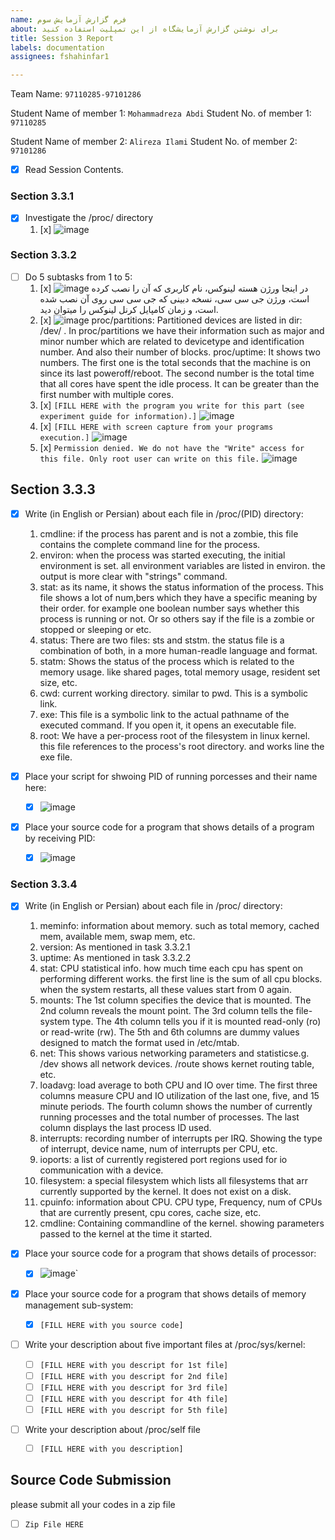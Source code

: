 ```yaml
---
name: فرم گزارش آزمایش سوم
about: برای نوشتن گزارش آزمایشگاه از این تمپلیت استفاده کنید
title: Session 3 Report
labels: documentation
assignees: fshahinfar1

---
```


Team Name: `97110285-97101286`

Student Name of member 1: `Mohammadreza Abdi`
Student No. of member 1: `97110285`

Student Name of member 2: `Alireza Ilami`
Student No. of member 2: `97101286`

- [x] Read Session Contents.

### Section 3.3.1
- [x] Investigate the /proc/ directory
    1. [x] ![image](https://user-images.githubusercontent.com/45389577/127737564-bdf72e45-7d14-496a-a002-23ee4577b47b.png)

### Section 3.3.2

- [ ] Do 5 subtasks from 1 to 5:
    1. [x] ![image](https://user-images.githubusercontent.com/45389577/127737698-699a0dcf-bb32-44f6-9123-28c5d26e0434.png)
        در اینجا ورژن هسته لینوکس، نام کاربری که آن را نصب کرده است، ورژن جی سی سی، نسخه دبینی که جی سی سی روی آن نصب شده است، و زمان کامپایل کرنل لینوکس را میتوان دید.
    2. [x] ![image](https://user-images.githubusercontent.com/45389577/127744249-8400d791-efdd-418b-86d7-5af625cc2a16.png)
            proc/partitions:    Partitioned devices are listed in dir: /dev/ . In proc/partitions we have their information such as major and minor number which are related to devicetype and identification number. And also their number of blocks.
            proc/uptime:    It shows two numbers. The first one is the total seconds that the machine is on since its last poweroff/reboot. The second number is the total time that all cores have spent the idle process. It can be greater than the first number with multiple cores.
    3. [x] `[FILL HERE with the program you write for this part (see experiment guide for information).]`
        ![image](https://user-images.githubusercontent.com/45389577/128593743-c862a7a1-0e47-454e-9a7a-defd4c55c3d2.png)
    5. [x] `[FILL HERE with screen capture from your programs execution.]`
        ![image](https://user-images.githubusercontent.com/45389577/128593809-023ca584-da46-49dc-a091-f3ec978fdcfe.png)
    7. [x] `Permission denied. We do not have the "Write" access for this file. Only root user can write on this file.`
        ![image](https://user-images.githubusercontent.com/45389577/128593884-b5db4dcd-90d6-492a-815b-75810ea4b58d.png)

## Section 3.3.3

- [x] Write (in English or Persian) about each file in /proc/(PID) directory:
    1. cmdline: if the process has parent and is not a zombie, this file contains the complete command line for the process.
    1. environ: when the process was started executing, the initial environment is set. all environment variables are listed in environ. the output is more clear with "strings" command. 
    1. stat: as its name, it shows the status information of the process. This file shows a lot of num,bers which they have a specific meaning by their order. for example one boolean number says whether this process is running or not. Or so others say if the file is a zombie or stopped or sleeping or etc.
    1. status: There are two files: sts and ststm. the status file is a combination of both, in a more human-readle language and format.
    1. statm: Shows the status of the process which is related to the memory usage. like shared pages, total memory usage, resident set size, etc.
    1. cwd: current working directory. similar to pwd. This is a symbolic link.
    1. exe: This file is a symbolic link to the actual pathname of the executed command. If you open it, it opens an executable file.
    1. root: We have a per-process root of the filesystem in linux kernel. this file references to the process's root directory. and works line the exe file.

- [x] Place your script for shwoing PID of running porcesses and their name here:
    - [x] ![image](https://user-images.githubusercontent.com/45389577/128609125-f7a812fd-b7a3-4758-a9cc-0e0d45a7150e.png)

- [x] Place your source code for a program that shows details of a program by receiving PID:
    - [x] ![image](https://user-images.githubusercontent.com/45389577/128608873-3c089e0f-137d-40fb-8d41-bffa3629773f.png)

### Section 3.3.4

- [x] Write (in English or Persian) about each file in /proc/ directory:
    1. meminfo: information about memory. such as total memory, cached mem, available mem, swap mem, etc.
    1. version: As mentioned in task 3.3.2.1
    1. uptime: As mentioned in task 3.3.2.2
    1. stat: CPU statistical info. how much time each cpu has spent on performing different works. the first line is the sum of all cpu blocks. when the system restarts, all these values start from 0 again.
    1. mounts: The 1st column specifies the device that is mounted. The 2nd column reveals the mount point. The 3rd column tells the file-system type. The 4th column tells you if it is mounted read-only (ro) or read-write (rw). The 5th and 6th columns are dummy values designed to match the format used in /etc/mtab.
    1. net: This shows various networking parameters and statisticse.g. /dev shows all network devices. /route shows kernet routing table, etc.
    1. loadavg: load average to both CPU and IO over time. The first three columns measure CPU and IO utilization of the last one, five, and 15 minute periods. The fourth column shows the number of currently running processes and the total number of processes. The last column displays the last process ID used. 
    1. interrupts: recording number of interrupts per IRQ. Showing the type of interrupt, device name, num of interrupts per CPU, etc.
    1. ioports: a list of currently registered port regions used for io communication with a device.
    1. filesystem: a special filesystem which lists all filesystems that arr currently supported by the kernel. It does not exist on a disk.
    1. cpuinfo: information about CPU. CPU type, Frequency, num of CPUs that are currently present, cpu cores, cache size, etc.
    1. cmdline: Containing commandline of the kernel. showing parameters passed to the kernel at the time it started.

- [x] Place your source code for a program that shows details of processor:
    - [x] ![image](https://user-images.githubusercontent.com/45389577/128610436-feed78b1-5a74-4355-a3e3-859ecdb72a55.png)`

- [x] Place your source code for a program that shows details of memory management sub-system:
    - [x] `[FILL HERE with you source code]`

- [ ] Write your description about five important files at /proc/sys/kernel:
    - [ ] `[FILL HERE with you descript for 1st file]`
    - [ ] `[FILL HERE with you descript for 2nd file]`
    - [ ] `[FILL HERE with you descript for 3rd file]`
    - [ ] `[FILL HERE with you descript for 4th file]`
    - [ ] `[FILL HERE with you descript for 5th file]`

- [ ] Write your description about /proc/self file
    - [ ] `[FILL HERE with you description]`


## Source Code Submission

please submit all your codes in a zip file

 - [ ] `Zip File HERE`
